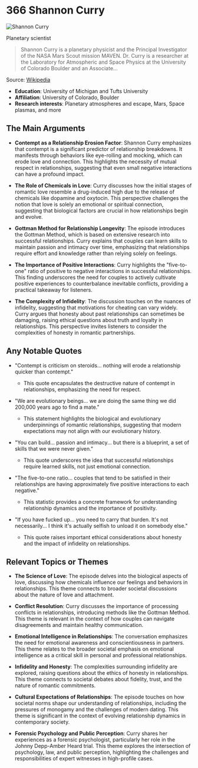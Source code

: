# 366 Shannon Curry


![Shannon Curry](https://encrypted-tbn0.gstatic.com/licensed-image?q=tbn:ANd9GcTwhwdAP9JLXCVWjV63S1G4HXVB9wCDUO3FyC4AdBsnX43u62Snf8t_SPclNhcUGYDMvVYY&s=19)

Planetary scientist

> Shannon Curry is a planetary physicist and the Principal Investigator of the NASA Mars Scout mission MAVEN. Dr. Curry is a researcher at the Laboratory for Atmospheric and Space Physics at the University of Colorado Boulder and an Associate...

Source: [Wikipedia](https://en.wikipedia.org/wiki/Shannon_Curry)

- **Education**: University of Michigan and Tufts University
- **Affiliation**: University of Colorado, Boulder
- **Research interests**: Planetary atmospheres and escape, Mars, Space plasmas, and more


## The Main Arguments

- **Contempt as a Relationship Erosion Factor**: Shannon Curry emphasizes that contempt is a significant predictor of relationship breakdowns. It manifests through behaviors like eye-rolling and mocking, which can erode love and connection. This highlights the necessity of mutual respect in relationships, suggesting that even small negative interactions can have a profound impact.

- **The Role of Chemicals in Love**: Curry discusses how the initial stages of romantic love resemble a drug-induced high due to the release of chemicals like dopamine and oxytocin. This perspective challenges the notion that love is solely an emotional or spiritual connection, suggesting that biological factors are crucial in how relationships begin and evolve.

- **Gottman Method for Relationship Longevity**: The episode introduces the Gottman Method, which is based on extensive research into successful relationships. Curry explains that couples can learn skills to maintain passion and intimacy over time, emphasizing that relationships require effort and knowledge rather than relying solely on feelings.

- **The Importance of Positive Interactions**: Curry highlights the "five-to-one" ratio of positive to negative interactions in successful relationships. This finding underscores the need for couples to actively cultivate positive experiences to counterbalance inevitable conflicts, providing a practical takeaway for listeners.

- **The Complexity of Infidelity**: The discussion touches on the nuances of infidelity, suggesting that motivations for cheating can vary widely. Curry argues that honesty about past relationships can sometimes be damaging, raising ethical questions about truth and loyalty in relationships. This perspective invites listeners to consider the complexities of honesty in romantic partnerships.

## Any Notable Quotes

- "Contempt is criticism on steroids... nothing will erode a relationship quicker than contempt."
  - This quote encapsulates the destructive nature of contempt in relationships, emphasizing the need for respect.

- "We are evolutionary beings... we are doing the same thing we did 200,000 years ago to find a mate."
  - This statement highlights the biological and evolutionary underpinnings of romantic relationships, suggesting that modern expectations may not align with our evolutionary history.

- "You can build... passion and intimacy... but there is a blueprint, a set of skills that we were never given."
  - This quote underscores the idea that successful relationships require learned skills, not just emotional connection.

- "The five-to-one ratio... couples that tend to be satisfied in their relationships are having approximately five positive interactions to each negative."
  - This statistic provides a concrete framework for understanding relationship dynamics and the importance of positivity.

- "If you have fucked up... you need to carry that burden. It's not necessarily... I think it's actually selfish to unload it on somebody else."
  - This quote raises important ethical considerations about honesty and the impact of infidelity on relationships.

## Relevant Topics or Themes

- **The Science of Love**: The episode delves into the biological aspects of love, discussing how chemicals influence our feelings and behaviors in relationships. This theme connects to broader societal discussions about the nature of love and attachment.

- **Conflict Resolution**: Curry discusses the importance of processing conflicts in relationships, introducing methods like the Gottman Method. This theme is relevant in the context of how couples can navigate disagreements and maintain healthy communication.

- **Emotional Intelligence in Relationships**: The conversation emphasizes the need for emotional awareness and conscientiousness in partners. This theme relates to the broader societal emphasis on emotional intelligence as a critical skill in personal and professional relationships.

- **Infidelity and Honesty**: The complexities surrounding infidelity are explored, raising questions about the ethics of honesty in relationships. This theme connects to societal debates about fidelity, trust, and the nature of romantic commitments.

- **Cultural Expectations of Relationships**: The episode touches on how societal norms shape our understanding of relationships, including the pressures of monogamy and the challenges of modern dating. This theme is significant in the context of evolving relationship dynamics in contemporary society.

- **Forensic Psychology and Public Perception**: Curry shares her experiences as a forensic psychologist, particularly her role in the Johnny Depp-Amber Heard trial. This theme explores the intersection of psychology, law, and public perception, highlighting the challenges and responsibilities of expert witnesses in high-profile cases.
